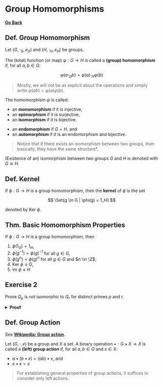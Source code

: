 # Group Homomorphisms

[**Go Back**](../00-index.md)

## Def. Group Homomorphism

Let $(G, \cdot_G, e_G)$ and $(H, \cdot_H, e_H)$ be groups.

The (total) function (or map) $\varphi: G \to H$ is called a **(group) homomorphism** if, for all $a, b \in G$:

$$\varphi(a \cdot_G b) = \varphi(a) \cdot_H \varphi(b)$$

> Mostly, we will not be as explicit about the operations and simply write $\varphi(ab)=\varphi(a)\varphi(b)$.

The homomorphism $\varphi$ is called:

* an **monomorphism** if it is injective,
* an **epimorphism** if it is surjective,
* an **isomorphism** if it is bijective.

<!--  -->

* an **endomorphism** if $G=H$, and
* an **automorphism** if it is an endomorphism and bijective.

> Notice that if there exists an isomorphism between two groups, then basically, they have the  same structure*.

(Existence of an) isomorphism between two groups $G$ and $H$ is denoted with $G \cong H$.

## Def. Kernel

If $\phi: G \to H$ is a group homomorphism, then the **kernel** of $\phi$ is the set

$$
\Set{g \in G | \phi(g) = 1_H}
$$

denoted by $\text{Ker }\phi$.

## Thm. Basic Homomorphism Properties

If $\phi: G \to H$ is a group homomorphism, then

1. $\phi(1_G) = 1_H$,
2. $\phi(g^{-1}) = \phi(g)^{-1}$ for all $g \in G$,
3. $\phi(g^n) = \phi(g)^n$ for all $g \in G$ and $n \in \Z$,
4. $\text{Ker }\phi \leq G$,
5. $\text{Im }\phi \leq H$

## Exercise 2

Prove $Q_p$ is _not_ isomorphic to $Q_r$ for distinct primes $p$ and $r$.

<details>
<summary><b>Proof</b></summary>
<br/>

Exercise.

</details>

## Def. Group Action

See [**Wikipedia: Group action**](https://en.wikipedia.org/wiki/Group_action).

Let $(G, \cdot, e)$ be a group and $X$ a set. A binary operation $\bullet: G \times X \to X$ is called a **(left) group action** if, for all $a,b \in G$ and $x \in X$:

* $a \bullet (b \bullet x) = (a b) \bullet x$, and
* $e \bullet x = x$

> For establishing general properties of group actions, it suffices to consider only left actions.
